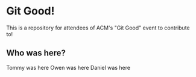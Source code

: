 # Git Good!

This is a repository for attendees of ACM's "Git Good" event to contribute to!

## Who was here?
Tommy was here
Owen was here
Daniel was here
